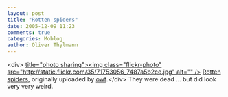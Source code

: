 ```yaml
---
layout: post
title: "Rotten spiders"
date: 2005-12-09 11:23
comments: true
categories: Moblog
author: Oliver Thylmann
---
```



&lt;div&gt;	[ title=&quot;photo sharing&quot;&gt;&lt;img class=&quot;flickr-photo&quot; src=&quot;http://static.flickr.com/35/71753056_7487a5b2ce.jpg&quot; alt=&quot;&quot; /&gt;](http://www.flickr.com/photos/oliver/71753056/)	[Rotten spiders](http://www.flickr.com/photos/oliver/71753056/), originally uploaded by [owt](http://www.flickr.com/people/oliver/).&lt;/div&gt;					They were dead ... but did look very very weird.


